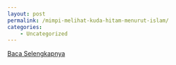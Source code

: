 ```yaml
---
layout: post
permalink: /mimpi-melihat-kuda-hitam-menurut-islam/
categories:
    - Uncategorized
---
```


[Baca Selengkapnya](/10)